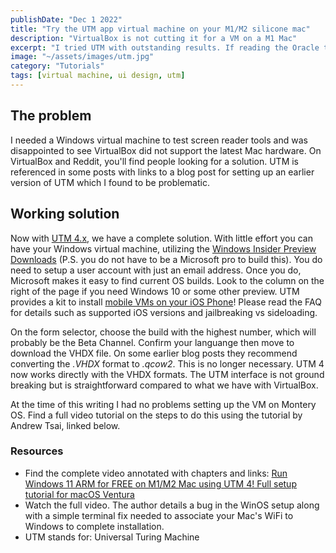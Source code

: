 ```yaml
---
publishDate: "Dec 1 2022"
title: "Try the UTM app virtual machine on your M1/M2 silicone mac"
description: "VirtualBox is not cutting it for a VM on a M1 Mac"
excerpt: "I tried UTM with outstanding results. If reading the Oracle tech docs is confusing and exhausting check out this new VM platform with a clean UI."
image: "~/assets/images/utm.jpg"
category: "Tutorials"
tags: [virtual machine, ui design, utm]
---
```

## The problem

I needed a Windows virtual machine to test screen reader tools and was disappointed to see VirtualBox did not support the latest Mac hardware. On VirtualBox and Reddit, you'll find people looking for a solution. UTM is referenced in some posts with links to a blog post for setting up an earlier version of UTM which I found to be problematic.

## Working solution

Now with [UTM 4.x](https://mac.getutm.app/), we have a complete solution. With little effort you can have your Windows virtual machine, utilizing the [Windows Insider Preview Downloads](<https://www.microsoft.com/en-us/software-download/windowsinsiderpreviewARM64>) (P.S. you do not have to be a Microsoft pro to build this). You do need to setup a user account with just an email address. Once you do, Microsoft makes it easy to find current OS builds. Look to the column on the right of the page if you need Windows 10 or some other preview. UTM provides a kit to install [mobile VMs on your iOS Phone](https://getutm.app/)! Please read the FAQ for details such as supported iOS versions and jailbreaking vs sideloading.

On the form selector, choose the build with the highest number, which will probably be the Beta Channel. Confirm your languange then move to download the VHDX file. On some earlier blog posts they recommend converting the *.VHDX* format to *.qcow2*. This is no longer necessary. UTM 4 now works directly with the VHDX formats. The UTM interface is not ground breaking but is straightforward compared to what we have with VirtualBox.

At the time of this writing I had no problems setting up the VM on Montery OS. Find a full video tutorial on the steps to do this using the tutorial by Andrew Tsai, linked below.

### Resources

- Find the complete video annotated with chapters and links: [Run Windows 11 ARM for FREE on M1/M2 Mac using UTM 4! Full setup tutorial for macOS Ventura](https://www.youtube.com/watch?v=KGZMV8IuUtA)
- Watch the full video. The author details a bug in the WinOS setup along with a simple terminal fix needed to associate your Mac's WiFi to Windows to complete installation.
- UTM stands for: Universal Turing Machine
